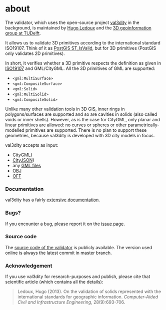 
<div class="page-header">
    <h1>about</h1>
</div>

The validator, which uses the open-source project [val3dity](https://github.com/tudelft3d/val3dity) in the background, is maintained by [Hugo Ledoux](https://3d.bk.tudelft.nl/hledoux) and the [3D geoinformation group at TUDelft](https://3d.bk.tudelft.nl).

It allows us to validate 3D primitives according to the international standard ISO19107.
Think of it as [PostGIS ST_IsValid](http://postgis.net/docs/ST_IsValid.html), but for 3D primitives (PostGIS only validates 2D primitives).

In short, it verifies whether a 3D primitive respects the definition as given in [ISO19107](http://www.iso.org/iso/catalogue_detail.htm?csnumber=26012) and GML/CityGML.
All the 3D primitives of GML are supported:

  - `<gml:MultiSurface>`
  - `<gml:CompositeSurface>` 
  - `<gml:Solid>`
  - `<gml:MultiSolid>`
  - `<gml:CompositeSolid>`

Unlike many other validation tools in 3D GIS, inner rings in polygons/surfaces are supported and so are cavities in solids (also called voids or inner shells).
However, as is the case for CityGML, only planar and linear primitives are allowed: no curves or spheres or other parametrically-modelled primitives are supported. There is no plan to support these geometries, because val3dity is developed with 3D city models in focus.

val3dity accepts as input:

  - [CityGML](https://www.citygml.org)) 
  - [CityJSON](http://www.cityjson.org))
  - any [GML files](https://en.wikipedia.org/wiki/Geography_Markup_Language) 
  - [OBJ](https://en.wikipedia.org/wiki/Wavefront_.obj_file)
  - [OFF](https://en.wikipedia.org/wiki/OFF_(file_format))


### Documentation

val3dity has a fairly [extensive documentation](http://geovalidation.bk.tudelft.nl/val3dity/docs/).

### Bugs?

If you encounter a bug, please report it on the [issue page](https://github.com/tudelft3d/val3dity/issues).


### Source code

The [source code of the validator](https://github.com/tudelft3d/val3dity) is publicly available.
The version used online is always the latest commit in master branch.

### Acknowledgement

If you use val3dity for research-purposes and publish, please cite that scientific article (which contains all the details):

> Ledoux, Hugo (2013). On the validation of solids represented with the
international standards for geographic information. *Computer-Aided Civil and Infrastructure Engineering*, 28(9):693-706. 
<a href="http://dx.doi.org/10.1111/mice.12043"><i class="fa fa-external-link"></i></a> <a href="https://3d.bk.tudelft.nl/hledoux/pdfs/13_cacaie.pdf"><i class="fa fa-file-pdf-o"></i></a>
